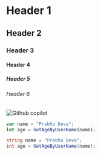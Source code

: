 # Header 1
## Header 2
### Header 3
#### Header 4
##### Header 5
###### Header 6

![Github copilot](https://octodex.github.com/images/yaktocat.png)

``` javascript
var name = "Prabhu Deva";
let age = GetAgeByUserName(name);
```

``` csharp
string name = "Prabhu Deva";
int age = GetAgeByUserName(name);
```
